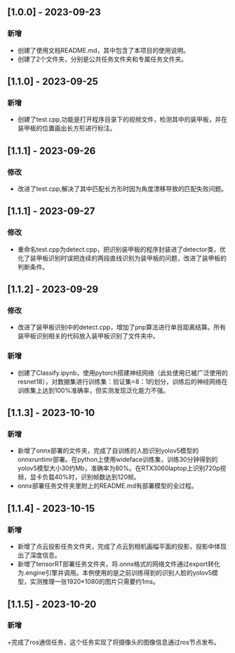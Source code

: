 ## [1.0.0] - 2023-09-23
### 新增
+ 创建了使用文档README.md，其中包含了本项目的使用说明。
+ 创建了2个文件夹，分别是公共任务文件夹和专属任务文件夹。

## [1.1.0] - 2023-09-25
### 新增
+ 创建了test.cpp,功能是打开程序目录下的视频文件，检测其中的装甲板，并在装甲板的位置画出长方形进行标注。

## [1.1.1] - 2023-09-26
### 修改
+ 改进了test.cpp,解决了其中匹配长方形时因为角度漂移导致的匹配失败问题。

## [1.1.1] - 2023-09-27
### 修改
+ 重命名test.cpp为detect.cpp，把识别装甲板的程序封装进了detector类，优化了装甲板识别时误把连续的两段直线识别为装甲板的问题，改进了装甲板的判断条件。

## [1.1.2] - 2023-09-29
### 修改
+ 改进了装甲板识别中的detect.cpp，增加了pnp算法进行单目距离结算。所有装甲板识别相关的代码放入装甲板识别了文件夹中。
### 新增
+ 创建了Classify.ipynb，使用pytorch搭建神经网络（此处使用已被广泛使用的resnet18），对数据集进行训练集：验证集=8：1的划分，训练后的神经网络在训练集上达到100%准确率，但实测发现泛化能力不强。

## [1.1.3] - 2023-10-10
### 新增
+ 新增了onnx部署的文件夹，完成了自训练的人脸识别yolov5模型的onnxruntimr部署。在python上使用wideface训练集，训练30分钟得到的yolov5模型大小30约Mb，准确率为80%。在RTX3060laptop上识别720p视频，显卡负载40%时，识别帧数达到120帧。
+ onnx部署任务文件夹里附上的README.md有部署模型的全过程。

## [1.1.4] - 2023-10-15
### 新增
+ 新增了点云投影任务文件夹，完成了点云到相机画幅平面的投影，投影中体现出了深度信息。
+ 新增了tensorRT部署任务文件夹，将.onnx格式的网络文件通过export转化为.engine引擎并调用。本例使用的是之前训练得到的识别人脸的yolov5模型，实测推理一张1920*1080的图片只需要约1ms。

## [1.1.5] - 2023-10-20
### 新增
+完成了ros通信任务，这个任务实现了将摄像头的图像信息通过ros节点发布。
